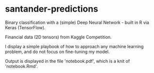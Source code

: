 # santander-predictions

Binary classification with a (simple) Deep Neural Network - built in R via Keras (TensorFlow).

Financial data (2D tensors) from Kaggle Competition. 

I display a simple playbook of how to approach any machine learning problem, and do not focus on fine-tuning my model.

Output is displayed in the file 'notebook.pdf', which is a knit of 'notebook.Rmd'.
